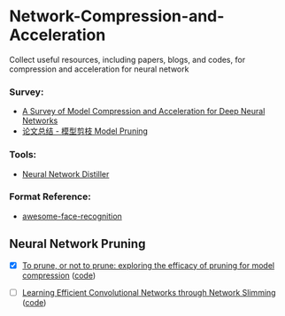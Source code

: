 # Network-Compression-and-Acceleration
Collect useful resources, including papers, blogs, and codes, for compression and acceleration for neural network

### Survey:
- [A Survey of Model Compression and Acceleration for Deep Neural Networks](https://arxiv.org/abs/1710.09282)
- [论文总结 - 模型剪枝 Model Pruning](https://xmfbit.github.io/2018/10/03/paper-summary-model-pruning/)

### Tools:
- [ Neural Network Distiller](https://nervanasystems.github.io/distiller/index.html)

### Format Reference:
- [awesome-face-recognition](https://github.com/ChanChiChoi/awesome-Face_Recognition#face-detection)

## Neural Network Pruning

- [x] [To prune, or not to prune: exploring the efficacy of pruning for model compression](https://arxiv.org/abs/1710.01878)
      ([code](https://github.com/tensorflow/tensorflow/tree/master/tensorflow/contrib/model_pruning))
- [ ] [Learning Efficient Convolutional Networks through Network Slimming](https://arxiv.org/abs/1708.06519)
      ([code](https://github.com/liuzhuang13/slimming))
      
